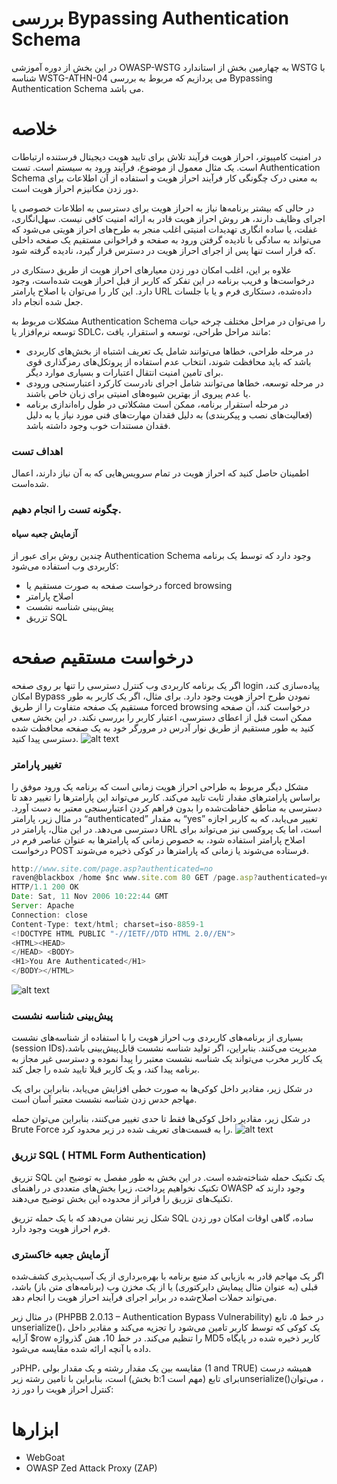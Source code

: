  # بررسی Bypassing Authentication Schema

در این بخش از دوره آموزشی OWASP-WSTG به چهارمین بخش از استاندارد WSTG با شناسه WSTG-ATHN-04 می پردازیم که مربوط به بررسی Bypassing Authentication Schema می باشد.

# خلاصه

در امنیت کامپیوتر، احراز هویت فرآیند تلاش برای تایید هویت دیجیتال فرستنده ارتباطات است. یک مثال معمول از موضوع، فرآیند ورود به سیستم است. تست Authentication Schema به معنی درک چگونگی کار فرآیند احراز هویت و استفاده از آن اطلاعات برای دور زدن مکانیزم احراز هویت است.

در حالی که بیشتر برنامه‌ها نیاز به احراز هویت برای دسترسی به اطلاعات خصوصی یا اجرای وظایف دارند، هر روش احراز هویت قادر به ارائه امنیت کافی نیست. سهل‌انگاری، غفلت، یا ساده انگاری تهدیدات امنیتی اغلب منجر به طرح‌های احراز هویتی می‌شود که می‌تواند به سادگی با نادیده گرفتن ورود به صفحه و فراخوانی مستقیم یک صفحه داخلی که قرار است تنها پس از اجرای احراز هویت در دسترس قرار گیرد، نادیده گرفته شود.

علاوه بر این، اغلب امکان دور زدن معیارهای احراز هویت از طریق دستکاری در درخواست‌ها و فریب برنامه در این تفکر که کاربر از قبل احراز هویت شده‌است، وجود دارد. این کار را می‌توان با اصلاح پارامتر URL داده‌شده، دستکاری فرم و یا با جلسات جعل شده انجام داد.

مشکلات مربوط به Authentication Schema را می‌توان در مراحل مختلف چرخه حیات توسعه نرم‌افزار یا SDLC، مانند مراحل طراحی، توسعه و استقرار، یافت:


* در مرحله طراحی، خطاها می‌توانند شامل یک تعریف اشتباه از بخش‌های کاربردی باشد که باید محافظت شوند، انتخاب عدم استفاده از پروتکل‌های رمزگذاری قوی برای تامین امنیت انتقال اعتبارات و بسیاری موارد دیگر.
* در مرحله توسعه، خطاها می‌توانند شامل اجرای نادرست کارکرد اعتبارسنجی ورودی یا عدم پیروی از بهترین شیوه‌های امنیتی برای زبان خاص باشند.
* در مرحله استقرار برنامه، ممکن است مشکلاتی در طول راه‌اندازی برنامه (‏فعالیت‌های نصب و پیکربندی) ‏به دلیل فقدان مهارت‌های فنی مورد نیاز یا به دلیل فقدان مستندات خوب وجود داشته باشد.

### اهداف تست

اطمینان حاصل کنید که احراز هویت در تمام سرویس‌هایی که به آن نیاز دارند، اعمال شده‌است.

### چگونه تست را انجام دهیم.
#### آزمایش جعبه سیاه

چندین روش برای عبور از Authentication Schema وجود دارد که توسط یک برنامه کاربردی وب استفاده می‌شود:

* درخواست صفحه به صورت مستقیم یا forced browsing
* اصلاح پارامتر
* پیش‌بینی شناسه نشست
* تزریق SQL

# درخواست مستقیم صفحه

اگر یک برنامه کاربردی وب کنترل دسترسی را تنها بر روی صفحه login پیاده‌سازی کند، امکان Bypass نمودن طرح احراز هویت وجود دارد. برای مثال، اگر یک کاربر به طور مستقیم یک صفحه متفاوت را از طریق forced browsing درخواست کند، آن صفحه ممکن است قبل از اعطای دسترسی، اعتبار کاربر را بررسی نکند. در این بخش سعی کنید به طور مستقیم از طریق نوار آدرس در مرورگر خود به یک صفحه محافظت شده دسترسی پیدا کنید.
![alt text](https://github.com/BugHunter021/penetration-OWASP/blob/main/learn/persian/WSTG-ATHN/lesson-4/images/wstg-ATHN-04-01.jpg)
### تغییر پارامتر

مشکل دیگر مربوط به طراحی احراز هویت زمانی است که برنامه یک ورود موفق را براساس پارامترهای مقدار ثابت تایید می‌کند. کاربر می‌تواند این پارامترها را تغییر دهد تا دسترسی به مناطق حفاظت‌شده را بدون فراهم کردن اعتبارسنجی معتبر به دست آورد. در مثال زیر، پارامتر “authenticated” به مقدار “yes” تغییر می‌یابد، که به کاربر اجازه دسترسی می‌دهد. در این مثال، پارامتر در URL است، اما یک پروکسی نیز می‌تواند برای اصلاح پارامتر استفاده شود، به خصوص زمانی که پارامترها به عنوان عناصر فرم در درخواست POST فرستاده می‌شوند یا زمانی که پارامترها در کوکی ذخیره می‌شوند.
```js
http://www.site.com/page.asp?authenticated=no
raven@blackbox /home $nc www.site.com 80 GET /page.asp?authenticated=yes HTTP/1.0
HTTP/1.1 200 OK
Date: Sat, 11 Nov 2006 10:22:44 GMT
Server: Apache
Connection: close
Content-Type: text/html; charset=iso-8859-1
<!DOCTYPE HTML PUBLIC "-//IETF//DTD HTML 2.0//EN">
<HTML><HEAD>
</HEAD> <BODY>
<H1>You Are Authenticated</H1>
</BODY></HTML>
```

![alt text](https://github.com/BugHunter021/penetration-OWASP/blob/main/learn/persian/WSTG-ATHN/lesson-4/images/wstg-ATHN-04-03.jpg)

### پیش‌بینی شناسه نشست

بسیاری از برنامه‌های کاربردی وب احراز هویت را با استفاده از شناسه‌های نشست (session IDs)‏مدیریت می‌کنند. بنابراین، اگر تولید شناسه نشست قابل‌پیش‌بینی باشد، یک کاربر مخرب می‌تواند یک شناسه نشست معتبر را پیدا نموده و دسترسی غیر مجاز به برنامه پیدا کند، و یک کاربر قبلا تایید شده را جعل کند.

در شکل زیر، مقادیر داخل کوکی‌ها به صورت خطی افزایش می‌یابد، بنابراین برای یک مهاجم حدس زدن شناسه نشست معتبر آسان است.

در شکل زیر، مقادیر داخل کوکی‌ها فقط تا حدی تغییر می‌کنند، بنابراین می‌توان حمله Brute Force را به قسمت‌های تعریف شده در زیر محدود کرد.
![alt text](https://github.com/BugHunter021/penetration-OWASP/blob/main/learn/persian/WSTG-ATHN/lesson-4/images/wstg-ATHN-04-04.jpg)


### تزریق SQL ( HTML Form Authentication)

تزریق SQL یک تکنیک حمله شناخته‌شده است. در این بخش به طور مفصل به توضیح این تکنیک نخواهیم پرداخت، زیرا بخش‌های متعددی در راهنمای OWASP وجود دارند که تکنیک‌های تزریق را فراتر از محدوده این بخش توضیح می‌دهند.

شکل زیر نشان می‌دهد که با یک حمله تزریق SQL ساده، گاهی اوقات امکان دور زدن فرم احراز هویت وجود دارد.
### آزمایش جعبه خاکستری

اگر یک مهاجم قادر به بازیابی کد منبع برنامه با بهره‌برداری از یک آسیب‌پذیری کشف‌شده قبلی (‏به عنوان مثال پیمایش دایرکتوری) یا از یک مخزن وب (برنامه‌های متن باز)‏ باشد، می‌تواند حملات اصلاح‌شده در برابر اجرای فرآیند احراز هویت را انجام دهد.

در مثال زیر (PHPBB 2.0.13 – Authentication Bypass Vulnerability) در خط ۵، تابع unserialize()، یک کوکی که توسط کاربر تامین می‌شود را تجزیه می‌کند و مقادیر داخل آرایه $row را تنظیم می‌کند. در خط 10، هش گذرواژه MD5 کاربر ذخیره شده در پایگاه داده با آنچه ارائه شده مقایسه می‌شود.

درPHP، مقایسه بین یک مقدار رشته و یک مقدار بولی (1 and TRUE) همیشه درست است، بنابراین با تامین رشته زیر (بخش b:1 مهم است) برای تابعunserialize()‏، می‌توان کنترل احراز هویت را دور زد:

# ابزارها

* WebGoat
* OWASP Zed Attack Proxy (ZAP)
